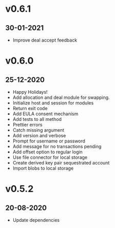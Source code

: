 # v0.6.1
## 30-01-2021

* Improve deal accept feedback




# v0.6.0
## 25-12-2020

* Happy Holidays!
* Add allocation and deal module for swapping.
* Initialize host and session for modules
* Return exit code
* Add EULA consent mechanism
* Add tests to all method
* Prettier errors
* Catch missing argument 
* Add version and verbose
* Prompt for username or password
* Add message for no transactions pending
* Add offset option to regular login
* Use file connector for local storage
* Create derived key pair sequestrated account
* Import blobs to local storage




# v0.5.2
## 20-08-2020

* Update dependencies
